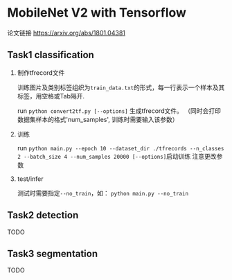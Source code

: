 # MobileNet V2 with Tensorflow
论文链接 https://arxiv.org/abs/1801.04381
## Task1 classification
1. 制作tfrecord文件
   
   训练图片及类别标签组织为`train_data.txt`的形式，每一行表示一个样本及其标签，用空格或Tab隔开.
   
   run `python convert2tf.py [--options]` 生成tfrecord文件。
   （同时会打印数据集样本的格式'num_samples', 训练时需要输入该参数）

2. 训练
   
   run `python main.py --epoch 10 --dataset_dir ./tfrecords --n_classes 2 --batch_size 4 --num_samples 20000 [--options]`启动训练
   注意更改参数
3. test/infer

    测试时需要指定`--no_train`，如：
   `python main.py --no_train`

## Task2 detection

TODO
## Task3 segmentation

TODO